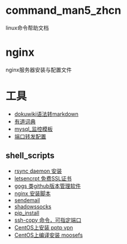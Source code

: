command_man5_zhcn
=========
linux命令帮助文档

nginx
=========
nginx服务器安装与配置文件


# 工具

+ [dokuwiki语法转markdown](./tools/doku2markdown.sh)
+ [有道词典](./tools/youdaodict.sh)
+ [mysql_监控模板](./tools/mysql_monitor.sh)
+ [端口转发配置](./tools/iptables.forward.rule.lancher.sh)

## shell_scripts

+ [rsync daemon 安装](./shell_scripts/rsync/)
+ [letsencrpt 免费SSL证书](./shell_scripts/letsencrypt/)
+ [gogs 类github版本管理软件](./shell_scripts/gogs/)
+ [nginx 安装脚本](./shell_scripts/nginx/)
+ [sendemail](./shell_scripts/sendEmail/)
+ [shadowssocks](./shell_scripts/shadowsocks/)
+ [pip_install](./shell_scripts/pip_install.sh)
+ [ssh-copy 命令，可指定端口](./shell_scripts/ssh-copy-id_with-port.sh)
+ [CentOS上安装 pptp vpn](./shell_scripts/pptp-only-centos.sh)
+ [CentOS上编译安装 moosefs](./shell_scripts/moosefs_installer.sh)
